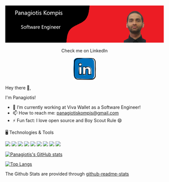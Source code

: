 [![Header](./assets/Header.png)](https://github.com/PKompis/PKompis/)

<p align='center'>
    Check me on LinkedIn
</p>

<p align='center'>
    <a href="https://www.linkedin.com/in/panagiotis-kompis/"><img height="70" src="./assets/linkedin.png"></a>
</p>


Hey there 👋,

I'm Panagiotis!

- 🔭 I’m currently working at Viva Wallet as a Software Engineer!
- 📫 How to reach me: panagiotiskompis@gmail.com
- ⚡ Fun fact: I love open source and Boy Scout Rule 😄

🖥️ Technologies & Tools

![](https://img.shields.io/badge/OS-Windows-informational?style=flat&logo=<LOGO_NAME>&logoColor=white&color=2bbc8a)
![](https://img.shields.io/badge/OS-Linux-informational?style=flat&logo=<LOGO_NAME>&logoColor=white&color=2bbc8a)
![](https://img.shields.io/badge/IDE-Visual_Studio-informational?style=flat&logo=<LOGO_NAME>&logoColor=white&color=2bbc8a)
![](https://img.shields.io/badge/Editor-Sublime_Text-informational?style=flat&logo=<LOGO_NAME>&logoColor=white&color=2bbc8a)
![](https://img.shields.io/badge/Code-C%23-informational?style=flat&logo=<LOGO_NAME>&logoColor=white&color=2bbc8a)
![](https://img.shields.io/badge/Code-Python-informational?style=flat&logo=<LOGO_NAME>&logoColor=white&color=2bbc8a)
![](https://img.shields.io/badge/Code-JavaScript-informational?style=flat&logo=<LOGO_NAME>&logoColor=white&color=2bbc8a)
![](https://img.shields.io/badge/Database-SQL_Server-informational?style=flat&logo=<LOGO_NAME>&logoColor=white&color=2bbc8a)
![](https://img.shields.io/badge/Cloud-Azure-informational?style=flat&logo=<LOGO_NAME>&logoColor=white&color=2bbc8a)



[![Panagiotis's GitHub stats](https://github-readme-stats.vercel.app/api?username=PKompis&count_private=true&show_icons=true&theme=radical)](https://github.com/PKompis/github-readme-stats)


[![Top Langs](https://github-readme-stats.vercel.app/api/top-langs/?username=PKompis&count_private=true&show_icons=true&theme=radical)](https://github.com/PKompis/github-readme-stats)


The Github Stats are provided through [github-readme-stats](https://github.com/anuraghazra/github-readme-stats)